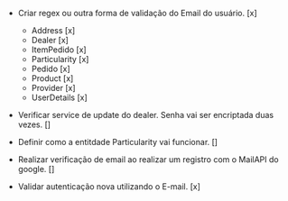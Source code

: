 - Criar regex ou outra forma de validação do Email do usuário. [x]  
  - Address [x]
  - Dealer [x]
  - ItemPedido [x]
  - Particularity [x]
  - Pedido [x]
  - Product [x]
  - Provider [x]
  - UserDetails  [x]

- Verificar service de update do dealer. Senha vai ser encriptada duas vezes. []
- Definir como a entitdade Particularity vai funcionar. []
- Realizar verificação de email ao realizar um registro com o MailAPI do google. []
- Validar autenticação nova utilizando o E-mail. [x]